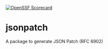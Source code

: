 [![OpenSSF Scorecard](https://api.scorecard.dev/projects/github.com/maikknebel/jsonpatch/badge)](https://scorecard.dev/viewer/?uri=github.com/maikknebel/jsonpatch)

# jsonpatch

A package to generate JSON Patch (RFC 6902)
